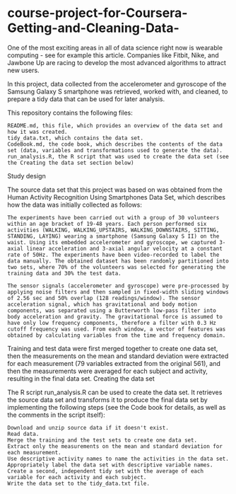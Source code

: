 # course-project-for-Coursera-Getting-and-Cleaning-Data-
One of the most exciting areas in all of data science right now is wearable computing - see for example this article. Companies like Fitbit, Nike, and Jawbone Up are racing to develop the most advanced algorithms to attract new users.

In this project, data collected from the accelerometer and gyroscope of the Samsung Galaxy S smartphone was retrieved, worked with, and cleaned, to prepare a tidy data that can be used for later analysis.

This repository contains the following files:

    README.md, this file, which provides an overview of the data set and how it was created.
    tidy_data.txt, which contains the data set.
    CodeBook.md, the code book, which describes the contents of the data set (data, variables and transformations used to generate the data).
    run_analysis.R, the R script that was used to create the data set (see the Creating the data set section below)

Study design

The source data set that this project was based on was obtained from the Human Activity Recognition Using Smartphones Data Set, which describes how the data was initially collected as follows:

    The experiments have been carried out with a group of 30 volunteers within an age bracket of 19-48 years. Each person performed six activities (WALKING, WALKING_UPSTAIRS, WALKING_DOWNSTAIRS, SITTING, STANDING, LAYING) wearing a smartphone (Samsung Galaxy S II) on the waist. Using its embedded accelerometer and gyroscope, we captured 3-axial linear acceleration and 3-axial angular velocity at a constant rate of 50Hz. The experiments have been video-recorded to label the data manually. The obtained dataset has been randomly partitioned into two sets, where 70% of the volunteers was selected for generating the training data and 30% the test data.

    The sensor signals (accelerometer and gyroscope) were pre-processed by applying noise filters and then sampled in fixed-width sliding windows of 2.56 sec and 50% overlap (128 readings/window). The sensor acceleration signal, which has gravitational and body motion components, was separated using a Butterworth low-pass filter into body acceleration and gravity. The gravitational force is assumed to have only low frequency components, therefore a filter with 0.3 Hz cutoff frequency was used. From each window, a vector of features was obtained by calculating variables from the time and frequency domain.

Training and test data were first merged together to create one data set, then the measurements on the mean and standard deviation were extracted for each measurement (79 variables extracted from the original 561), and then the measurements were averaged for each subject and activity, resulting in the final data set.
Creating the data set

The R script run_analysis.R can be used to create the data set. It retrieves the source data set and transforms it to produce the final data set by implementing the following steps (see the Code book for details, as well as the comments in the script itself):

    Download and unzip source data if it doesn't exist.
    Read data.
    Merge the training and the test sets to create one data set.
    Extract only the measurements on the mean and standard deviation for each measurement.
    Use descriptive activity names to name the activities in the data set.
    Appropriately label the data set with descriptive variable names.
    Create a second, independent tidy set with the average of each variable for each activity and each subject.
    Write the data set to the tidy_data.txt file.


